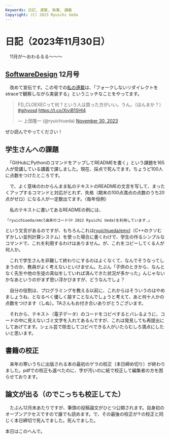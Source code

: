 ```yaml
---
Keywords: 日記, 連載, 執筆, 講義
Copyright: (C) 2023 Ryuichi Ueda
---
```


# 日記（2023年11月30日）

　11月が〜おわるるる〜〜〜

## [SoftwareDesign](https://www.amazon.co.jp/shop/ryuichiueda/list/7MLC9JANITU0?tag=onamzryuichiu-22&ref_=aip_sf_list_spv_ofs_mixed_d) 12月号

　改めて宣伝です。この号での[私の連載](/?page=sd_rusty_bash)は、「フォークしないリダイレクトをstraceで観察しながら実装する」というニッチなことをやってます。

<blockquote class="twitter-tweet"><p lang="ja" dir="ltr">FD_CLOEXECって何？という人は買った方がいい。うん。（ほんまか？） <a href="https://twitter.com/hashtag/gihyosd?src=hash&amp;ref_src=twsrc%5Etfw">#gihyosd</a> <a href="https://t.co/XiviB1SHI4">https://t.co/XiviB1SHI4</a></p>&mdash; 上田隆一 (@ryuichiueda) <a href="https://twitter.com/ryuichiueda/status/1730163911339786717?ref_src=twsrc%5Etfw">November 30, 2023</a></blockquote> <script async src="https://platform.twitter.com/widgets.js" charset="utf-8"></script>


ぜひ読んでやってください！

## 学生さんへの課題

　「GitHubにPythonのコマンドをアップしてREADMEを書く」という課題を165人が受講している講義で課しました。現在、採点で死んでます。ちょうど100人に点数をつけたところです。

　で、よく意味のわからんまま私のテキストのREADMEの文言を写して、まったくアップするコマンドと対応がとれず、失格（期末の100点満点の点数のうち20点がゼロ）になる人が一定数出てます。（毎年恒例）

　私のテキストに書いてあるREADMEの例には、

```
「ryuichiueda/emcl由来のコード(© 2022 Ryuichi Ueda)を利用しています.」
```

という文言があるのですが、もちろんこれは[ryuichiueda/emcl](https://github.com/ryuichiueda/emcl)（C++のクソむずかしい並列計算システム）を使った場合に書くわけで、学生の作るシンプルなコマンドで、これを利用するわけはありません。が、これをコピーしてくる人が何人か。

　これで学生さんを非難して終わりにするのはよくなくて、なんでそうなってしまうのか、教員がよく考えないといけません。たぶん「子供のときから、なんとなく先生や他の生徒の真似をしていれば済んできた状況が多かった」んじゃないかなあというのがまず思い浮かびますが、どうなんでしょ？

　自分の役割は、プログラミングを教える以前に、これからはそういうのはやめましょうね、となるべく優しく諭すことなんでしょうと考えて、あと何十人かの点数をつけます（しぬ）。TAさんもお付き合いありがとうございます。

　それから、テキスト（電子データ）のコードをコピペするとバレるように、コードの中に見えないゴミ文字を入れてあるんですが、これは発見しても再提出にしてあげてます。シェル芸で除去してコピペできる人がいたらむしろ満点にしたいと思います。

## 書籍の校正

　来年の寒いうちに出版される本の最初のゲラの校正（本日締め切り）が終わりました。pdfでの校正も選べたのに、字が汚いのに紙で校正して編集者の方を困らせております。

## 論文が出る（のでこっちも校正してた）

　たぶん12月末あたりですが、筆頭の投稿論文がひとつ公開されます。自身初のオープンアクセスですので誰でも読めます。で、その最後の校正が↑の校正と同じく本日締切で死んでました。死んでました。

本日はこのへんで。


